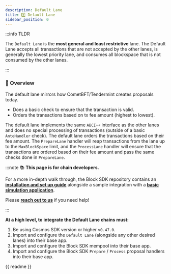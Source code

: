 ```yaml
---
description: Default Lane
title: 1️⃣ Default Lane
sidebar_position: 0
---
```


<!-- TODO: Idk what other information we might want here @mag -->

:::info TLDR

The `Default Lane` is the **most general and least restrictive** lane. The Default Lane accepts all transactions that are not accepted by the other lanes, is generally the lowest priority lane, and consumes all blockspace that is
not consumed by the other lanes.

:::

### 📖 Overview

The default lane mirrors how CometBFT/Tendermint creates proposals today.

- Does a basic check to ensure that the transaction is valid.
- Orders the transactions based on tx fee amount (highest to lowest).

The default lane implements the same `ABCI++` interface as the other lanes and does no special processing of transactions (outside of a basic `AnteHandler` check). The default lane orders the transactions based on their fee amount. The `PrepareLane` handler will reap transactions from the lane up to the `MaxBlockSpace` limit, and the `ProcessLane` handler will ensure that the transactions are ordered based on their fee amount and pass the same checks done in `PrepareLane`.

:::note 📚 **This page is for chain developers.**

For a more in-depth walk through, the Block SDK repository contains an [**installation and set up guide**](https://github.com/skip-mev/pob#readme) alongside a sample integration with a [**basic simulation application**](https://github.com/skip-mev/pob/blob/main/tests/app/app.go).

Please [**reach out to us**](https://skip.money/contact) if you need help!

:::

**At a high level, to integrate the Default Lane chains must:**

1. Be using Cosmos SDK version or higher `v0.47.0`.
2. Import and configure the `Default Lane` (alongside any other desired lanes) into their base app.
3. Import and configure the Block SDK mempool into their base app.
4. Import and configure the Block SDK `Prepare` / `Process` proposal handlers into their base app.

{{ readme }}
